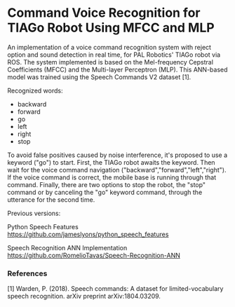 # Command Voice Recognition for TIAGo Robot Using MFCC and MLP

An implementation of a voice command recognition system with reject option and sound detection in real time, for PAL Robotics' TIAGo robot via ROS. The system implemented is based on the Mel-frequency Cepstral Coefficients (MFCC) and the Multi-layer Perceptron (MLP). This ANN-based model was trained using the Speech Commands V2 dataset [1].

Recognized words:

* backward
* forward
* go
* left
* right
* stop

To avoid false positives caused by noise interference, it's proposed to use a keyword ("go") to start. First, the TIAGo robot awaits the keyword. Then wait for the voice command navigation ("backward","forward","left","right"). If the voice command is correct, the mobile base is running through that command. Finally, there are two options to stop the robot, the "stop" command or by canceling the "go" keyword command, through the utterance for the second time.

Previous versions:

Python Speech Features
https://github.com/jameslyons/python_speech_features

Speech Recognition ANN Implementation
https://github.com/RomelioTavas/Speech-Recognition-ANN

### References

[1] Warden, P. (2018). Speech commands: A dataset for limited-vocabulary speech recognition. arXiv preprint arXiv:1804.03209.
